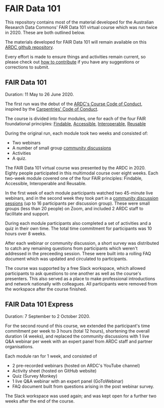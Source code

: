 # FAIR Data 101

This repository contains most of the material developed for the Australian Research Data Commons' FAIR Data 101 virtual course which was run twice in 2020.
These are both outlined below.

The materials developed for FAIR Data 101 will remain available
on this [ARDC github repository](https://github.com/au-research/FAIR-data-101-training/).

Every effort is made to ensure things and activities remain
current, so please check out [how to contribute](CONTRIBUTING.md) if you have any suggestions or corrections
to submit.

## FAIR Data 101 
Duration: 11 May to 26 June 2020.

The first run was the debut of the [ARDC's Course Code of Conduct](https://tiny.cc/code-conduct), inspired
by the [Carpentries' Code of Conduct](https://docs.carpentries.org/topic_folders/policies/code-of-conduct.html).

The course is divided into four modules, one for each of the four FAIR foundational principles: [Findable](/1-findable),
[Accessible](/2-accessible), [Interoperable](/3-interoperable), [Reusable](/4-reusable)

During the original run, each module took two weeks and consisted of:
* Two webinars
* A number of small group [community discussions](course-resources/community-discussion-factsheet.md)
* Activities
* A quiz.

The FAIR Data 101 virtual course was presented by the ARDC in 2020. 
Eighty people participated in this multimodal course over eight weeks.
Each two-week module covered one of the four FAIR principles: Findable, Accessible,
Interoperable and Reusable.

In the first week of each module participants watched 
two 45-minute live webinars, and in the second week they took part in a 
[community discussion sessions](course-resources/community-discussion-factsheet.md) (up to 16 participants per discussion group). These were small groups (less than 20 people) on Zoom, and included 2 ARDC staff to facilitate and support.

During each module participants also completed a set of activities and a quiz in their own time. 
The total time commitment for participants was 10 hours over 8 weeks.

After each webinar or community discussion, a short survey was distributed to catch any remaining questions from participants which weren't addressed in the preceeding session. These were built into a rolling FAQ document which was updated and circulated to participants. 

The course was supported by a free Slack workspace, which allowed participants to ask questions to one 
another as well as the course's presenters. This also served as a place to make professional introductions and network nationally with colleagues. All participants were removed from the workspace after the course finished.

## FAIR Data 101 Express
Duration: 7 September to 2 October 2020.

For the second round of this course, we extended the participant's time commitment per week to 3 hours (total 12 hours), shortening the overall duration (4 weeks), and replaced the community discussions with 1 live Q&A webinar per week with an expert panel from ARDC staff and partner organisations. 

Each module ran for 1 week, and consisted of
* 2 pre-recorded webinars (hosted on ARDC's YouTube channel)
* Activity sheet (hosted on GitHub website)
* Quiz (Survey Monkey)
* 1 live Q&A webinar with an expert panel (GoToWebinar)
* FAQ document built from questions arising in the post webinar survey.

The Slack workspace was used again; and was kept open for a further two weeks after the end of the course. 
